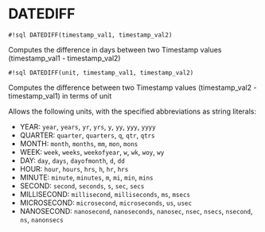 # DATEDIFF


`#!sql DATEDIFF(timestamp_val1, timestamp_val2)`

Computes the difference in days between two Timestamp
values (timestamp_val1 - timestamp_val2)


`#!sql DATEDIFF(unit, timestamp_val1, timestamp_val2)`

Computes the difference between two Timestamp
values (timestamp_val2 - timestamp_val1) in terms of unit

Allows the following units, with the specified
abbreviations as string literals:

-   YEAR: `year`, `years`, `yr`, `yrs`, `y`, `yy`, `yyy`, `yyyy`
-   QUARTER: `quarter`, `quarters`, `q`, `qtr`, `qtrs`
-   MONTH: `month`, `months`, `mm`, `mon`, `mons`
-   WEEK: `week`, `weeks`, `weekofyear`, `w`, `wk`, `woy`, `wy`
-   DAY: `day`, `days`, `dayofmonth`, `d`, `dd`
-   HOUR: `hour`, `hours`, `hrs`, `h`, `hr`, `hrs`
-   MINUTE: `minute`, `minutes`, `m`, `mi`, `min`, `mins`
-   SECOND: `second`, `seconds`, `s`, `sec`, `secs`
-   MILLISECOND: `millisecond`, `milliseconds`, `ms`, `msecs`
-   MICROSECOND: `microsecond`, `microseconds`, `us`, `usec`
-   NANOSECOND: `nanosecond`, `nanoseconds`, `nanosec`, `nsec`, `nsecs`, `nsecond`, `ns`, `nanonsecs`

